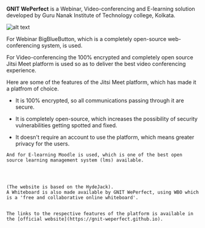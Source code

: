    **GNIT WePerfect** is a Webinar, Video-conferencing and E-learning solution developed by Guru Nanak Institute of Technology college, Kolkata.
   

   ![alt text](https://i.imgur.com/j8Yll6A.png)

  
   For Webinar BigBlueButton, which is a completely open-source web-conferencing system, is used.
  

   For Video-conferencing the 100% encrypted and completely open source Jitsi Meet platform is used so as to deliver the best video conferencing 
   experience. 
  

   Here are some of the features of the Jitsi Meet platform, which has made it a platfrom of choice.
   
   * It is 100% encrypted, so all communications passing through it are secure.
   
   * It is completely open-source, which increases the possibility of security vulnerabilities getting spotted and fixed.
   
   * It doesn't require an account to use the platform, which means greater privacy for the users.
   

    And for E-learning Moodle is used, which is one of the best open source learning management system (lms) available.

    
   
   
    (The website is based on the HydeJack).
    A Whiteboard is also made available by GNIT WePerfect, using WBO which is a 'free and collaborative online whiteboard'.
 

    The links to the respective features of the platform is available in the [official website](https://gnit-weperfect.github.io).
